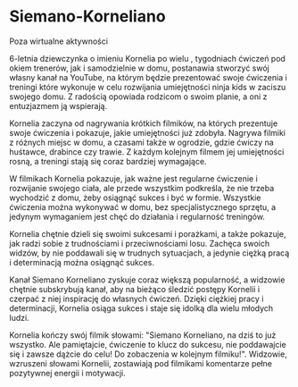 # Siemano-Korneliano
Poza wirtualne aktywności

6-letnia dziewczynka o imieniu Kornelia po wielu , tygodniach ćwiczeń pod okiem trenerów, jak i samodzielnie w domu, postanawia stworzyć swój własny kanał na YouTube, na którym będzie prezentować swoje ćwiczenia i treningi które wykonuje w celu rozwijania umiejętności ninja kids w zaciszu swojego domu. Z radością opowiada rodzicom o swoim planie, a oni z entuzjazmem ją wspierają.

Kornelia zaczyna od nagrywania krótkich filmików, na których prezentuje swoje ćwiczenia i pokazuje, jakie umiejętności już zdobyła. Nagrywa filmiki z różnych miejsc w domu, a czasami także w ogrodzie, gdzie ćwiczy na huśtawce, drabince czy trawie. Z każdym kolejnym filmem jej umiejętności rosną, a treningi stają się coraz bardziej wymagające.

W filmikach Kornelia pokazuje, jak ważne jest regularne ćwiczenie i rozwijanie swojego ciała, ale przede wszystkim podkreśla, że nie trzeba wychodzić z domu, żeby osiągnąć sukces i być w formie. Wszystkie ćwiczenia można wykonywać w domu, bez specjalistycznego sprzętu, a jedynym wymaganiem jest chęć do działania i regularność treningów.

Kornelia chętnie dzieli się swoimi sukcesami i porażkami, a także pokazuje, jak radzi sobie z trudnościami i przeciwnościami losu. Zachęca swoich widzów, by nie poddawali się w trudnych sytuacjach, a jedynie ciężką pracą i determinacją można osiągnąć sukces.

Kanał Siemano Korneliano zyskuje coraz większą popularność, a widzowie chętnie subskrybują kanał, aby na bieżąco śledzić postępy Kornelii i czerpać z niej inspirację do własnych ćwiczeń. Dzięki ciężkiej pracy i determinacji, Kornelia osiąga sukces i staje się idolką dla wielu młodych ludzi.

Kornelia kończy swój filmik słowami: "Siemano Korneliano, na dziś to już wszystko. Ale pamiętajcie, ćwiczenie to klucz do sukcesu, nie poddawajcie się i zawsze dążcie do celu! Do zobaczenia w kolejnym filmiku!". Widzowie, wzruszeni słowami Kornelii, zostawiają pod filmikami komentarze pełne pozytywnej energii i motywacji.
